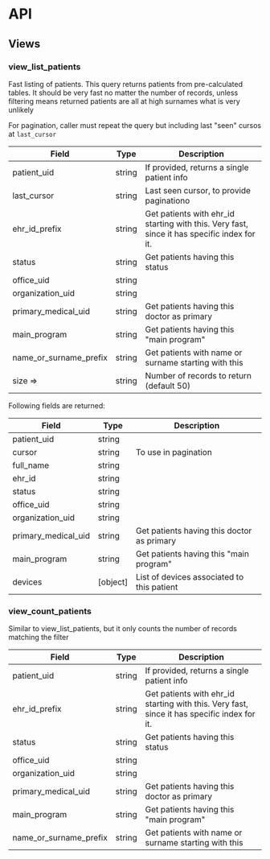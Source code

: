 # API

## Views

### view_list_patients

Fast listing of patients. This query returns patients from pre-calculated tables.
It should be very fast no matter the number of records, unless filtering means returned patients are all at high surnames what is very unlikely

For pagination, caller must repeat the query but including last "seen" cursos at `last_cursor`

|Field|Type|Description
|---|---|---
patient_uid|string|If provided, returns a single patient info
last_cursor|string|Last seen cursor, to provide paginationo
ehr_id_prefix|string|Get patients with ehr_id starting with this. Very fast, since it has specific index for it.
status|string|Get patients having this status
office_uid|string|
organization_uid|string|
primary_medical_uid|string|Get patients having this doctor as primary
main_program|string|Get patients having this "main program"
name_or_surname_prefix|string|Get patients with name or surname starting with this
size =>|string|Number of records to return (default 50)

Following fields are returned:

|Field|Type|Description
|---|---|---
patient_uid|string|
cursor|string|To use in pagination
full_name|string|
ehr_id|string|
status|string|
office_uid|string|
organization_uid|string|
primary_medical_uid|string|Get patients having this doctor as primary
main_program|string|Get patients having this "main program"
devices| [object] |List of devices associated to this patient


### view_count_patients

Similar to view_list_patients, but it only counts the number of records matching the filter

|Field|Type|Description
|---|---|---
patient_uid|string|If provided, returns a single patient info
ehr_id_prefix|string|Get patients with ehr_id starting with this. Very fast, since it has specific index for it.
status|string|Get patients having this status
office_uid|string|
organization_uid|string|
primary_medical_uid|string|Get patients having this doctor as primary
main_program|string|Get patients having this "main program"
name_or_surname_prefix|string|Get patients with name or surname starting with this





